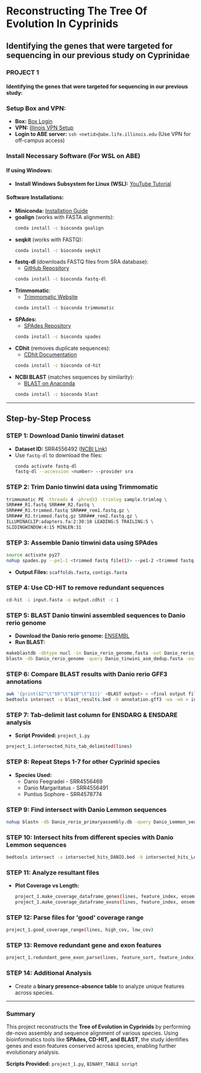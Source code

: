 # Reconstructing The Tree Of Evolution In Cyprinids

## Identifying the genes that were targeted for sequencing in our previous study on Cyprinidae

### PROJECT 1
#### Identifying the genes that were targeted for sequencing in our previous study:

### Setup Box and VPN:
- **Box:** [Box Login](https://uofi.app.box.com/)
- **VPN:** [Illinois VPN Setup](https://answers.uillinois.edu/illinois/98773)
- **Login to ABE server:** `ssh <netid>@abe.life.illinois.edu` (Use VPN for off-campus access)

### Install Necessary Software (For WSL on ABE)
#### If using Windows:
- **Install Windows Subsystem for Linux (WSL):** [YouTube Tutorial](https://www.youtube.com/watch?v=IgMnBSW_aUM&authuser=0)

#### Software Installations:
- **Miniconda:** [Installation Guide](https://docs.conda.io/projects/conda/en/latest/user-guide/install/linux.html)
- **goalign** (works with FASTA alignments):
  ```sh
  conda install -c bioconda goalign
  ```
- **seqkit** (works with FASTQ):
  ```sh
  conda install -c bioconda seqkit
  ```
- **fastq-dl** (downloads FASTQ files from SRA database):
  - [GitHub Repository](https://github.com/rpetit3/fastq-dl)
  ```sh
  conda install -c bioconda fastq-dl
  ```
- **Trimmomatic**:
  - [Trimmomatic Website](http://www.usadellab.org/cms/?page=trimmomatic)
  ```sh
  conda install -c bioconda trimmomatic
  ```
- **SPAdes:**
  - [SPAdes Repository](https://github.com/ablab/spades)
  ```sh
  conda install -c bioconda spades
  ```
- **CDhit** (removes duplicate sequences):
  - [CDhit Documentation](https://bioconda.github.io/recipes/cd-hit/README.html)
  ```sh
  conda install -c bioconda cd-hit
  ```
- **NCBI BLAST** (matches sequences by similarity):
  - [BLAST on Anaconda](https://anaconda.org/bioconda/blast)
  ```sh
  conda install -c bioconda blast
  ```

---

## Step-by-Step Process

### STEP 1: Download Danio tinwini dataset
- **Dataset ID:** SRR4556492 ([NCBI Link](https://www.ncbi.nlm.nih.gov/sra/SRX2309841))
- Use `fastq-dl` to download the files:
  ```sh
  conda activate fastq-dl
  fastq-dl --accession <number> --provider sra
  ```

### STEP 2: Trim Danio tinwini data using Trimmomatic
```sh
trimmomatic PE -threads 4 -phred33 -trimlog sample.trimlog \
SRR###_R1.fastq SRR###_R2.fastq \
SRR###_R1.trimmed.fastq SRR###_rem1.fastq.gz \
SRR###_R2.trimmed.fastq.gz SRR###_rem2.fastq.gz \
ILLUMINACLIP:adapters.fa:2:30:10 LEADING:5 TRAILING:5 \
SLIDINGWINDOW:4:15 MINLEN:31
```

### STEP 3: Assemble Danio tinwini data using SPAdes
```sh
source activate py27
nohup spades.py --pe1-1 <trimmed fastq file(1)> --pe1-2 <trimmed fastq file(2)> -o <desired output file> &
```
- **Output Files:** `scaffolds.fasta`, `contigs.fasta`

### STEP 4: Use CD-HIT to remove redundant sequences
```sh
cd-hit -i input.fasta -o output.cdhit -c 1
```

### STEP 5: BLAST Danio tinwini assembled sequences to Danio rerio genome
- **Download the Danio rerio genome:** [ENSEMBL](https://useast.ensembl.org/Danio_rerio/Info/Index)
- **Run BLAST:**
```sh
makeblastdb -dbtype nucl -in Danio_rerio_genome.fasta -out Danio_rerio_genome
blastn -db Danio_rerio_genome -query Danio_tinwini_asm_dedup.fasta -outfmt 6 -out Danio_tinwini_asm_dedup_V_Danio_rerio_genome_blastn.txt
```

### STEP 6: Compare BLAST results with Danio rerio GFF3 annotations
```sh
awk '{print($2"\t"$9"\t"$10"\t"$1)}' <BLAST output> > <final output file>
bedtools intersect -a blast_results.bed -b annotation.gff3 -wa -wb > intersected_hits.bed
```

### STEP 7: Tab-delimit last column for ENSDARG & ENSDARE analysis
- **Script Provided:** `project_1.py`
```sh
project_1.intersected_hits_tab_delimited(lines)
```

### STEP 8: Repeat Steps 1-7 for other Cyprinid species
- **Species Used:**
  - Danio Feegradei - SRR4556469
  - Danio Margaritatus - SRR4556491
  - Puntius Sophore - SRR4578774

### STEP 9: Find intersect with Danio Lemmon sequences
```sh
nohup blastn -db Danio_rerio_primaryassembly.db -query Danio_Lemmon_sequences -outfmt 6 -out Danio_Lemmon_asm_dedup_V_Danio_rerio_genome_blastn.txt &
```

### STEP 10: Intersect hits from different species with Danio Lemmon sequences
```sh
bedtools intersect -a intersected_hits_DANIO.bed -b intersected_hits_Lemmon.bed -wa -wb > intersected_hits_DANIO_and_Lemmon.bed
```

### STEP 11: Analyze resultant files
- **Plot Coverage vs Length:**
  ```sh
  project_1.make_coverage_dataframe_genes(lines, feature_index, ensembl_id_index)
  project_1.make_coverage_dataframe_exons(lines, feature_index, ensembl_id_index)
  ```

### STEP 12: Parse files for 'good' coverage range
```sh
project_1.good_coverage_range(lines, high_cov, low_cov)
```

### STEP 13: Remove redundant gene and exon features
```sh
project_1.redundant_gene_exon_parse(lines, feature_sort, feature_index)
```

### STEP 14: Additional Analysis
- Create a **binary presence-absence table** to analyze unique features across species.

---

### Summary
This project reconstructs the **Tree of Evolution in Cyprinids** by performing de-novo assembly and sequence alignment of various species. Using bioinformatics tools like **SPAdes, CD-HIT, and BLAST**, the study identifies genes and exon features conserved across species, enabling further evolutionary analysis.

**Scripts Provided:** `project_1.py`, `BINARY_TABLE script`
